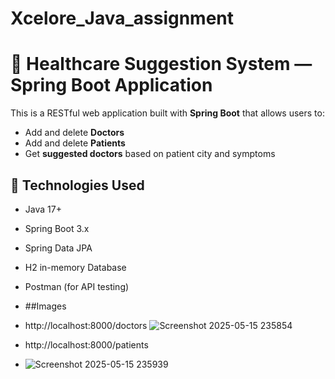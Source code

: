 # Xcelore_Java_assignment

# 🏥 Healthcare Suggestion System — Spring Boot Application

This is a RESTful web application built with **Spring Boot** that allows users to:
- Add and delete **Doctors**
- Add and delete **Patients**
- Get **suggested doctors** based on patient city and symptoms

## 🔧 Technologies Used

- Java 17+
- Spring Boot 3.x
- Spring Data JPA
- H2 in-memory Database
- Postman (for API testing)

- ##Images
- http://localhost:8000/doctors
  ![Screenshot 2025-05-15 235854](https://github.com/user-attachments/assets/074f68d5-d933-4735-86bc-9304f504d3cf)

- http://localhost:8000/patients
-   ![Screenshot 2025-05-15 235939](https://github.com/user-attachments/assets/87216378-20de-44b1-a389-36aee2ef2269)

